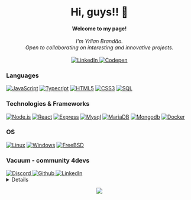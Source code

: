 <h1 align="center">Hi, guys!! 👋</h1>

<p align="center">
    <b>Welcome to my page!</b><br><br>
    <i>
        I'm Yrllan Brandão.<br>
        Open to collaborating on interesting and innovative projects.<br>
    </i><br>
    <a href="https://www.linkedin.com/in/yrllanbrandao">
        <img src="https://img.shields.io/badge/LinkedIn-blue?style=flat-square&logo=linkedin" alt="LinkedIn">
    </a>
  <a href="https://www.codepen.io/yrllan">
        <img src="https://img.shields.io/badge/codepen-black?style=flat-square&logo=codepen" alt="Codepen">
    </a>
</p>

### Languages
[![JavaScript](https://img.shields.io/badge/javascript-black?style=for-the-badge&logo=javascript)](https://github.com/yrllanbrandao)
[![Typecript](https://img.shields.io/badge/typesript-black?style=for-the-badge&logo=typescript)](https://github.com/yrllanbrandao)
[![HTML5](https://img.shields.io/badge/html5-black?style=for-the-badge&logo=html5)](https://hub.docker.com/u/yrllanbrandao)
[![CSS3](https://img.shields.io/badge/css3-black?style=for-the-badge&logo=css3)](https://hub.docker.com/u/yrllanbrandao)
[![SQL](https://img.shields.io/badge/sql-black?style=for-the-badge&logo=mysql)](https://github.com/yrllanbrandao)


### Technologies & Frameworks
[![Node.js](https://img.shields.io/badge/node.js-black?style=for-the-badge&logo=node.js)](https://github.com/yrllanbrandao)
[![React](https://img.shields.io/badge/react-black?style=for-the-badge&logo=react)](https://github.com/yrllanbrandao)
[![Express](https://img.shields.io/badge/express-black?style=for-the-badge&logo=express)](https://github.com/yrllanbrandao)
[![Mysql](https://img.shields.io/badge/mysql-black?style=for-the-badge&logo=mysql)](https://github.com/yrllanbrandao)
[![MariaDB](https://img.shields.io/badge/mariadb-black?style=for-the-badge&logo=mariadb)](https://github.com/yrllanbrandao)
[![Mongodb](https://img.shields.io/badge/mongodb-black?style=for-the-badge&logo=mongodb)](https://github.com/yrllanbrandao)
[![Docker](https://img.shields.io/badge/docker-black?style=for-the-badge&logo=docker)](https://hub.docker.com/u/yrllanbrandao)

### OS
[![Linux](https://img.shields.io/badge/linux-black?style=for-the-badge&logo=Linux)](https://github.com/yrllanbrandao)
[![Windows](https://img.shields.io/badge/Windows-black?style=for-the-badge&logo=Windows)](https://github.com/yrllanbrandao)
[![FreeBSD](https://img.shields.io/badge/FreeBSD-black?style=for-the-badge&logo=FreeBSD)](https://github.com/yrllanbrandao)

  

### Vacuum - community 4devs

  <a href="https://discord.gg/vacuum">
        <img src="https://img.shields.io/badge/discord-black?style=flat-square&logo=discord" alt="Discord">
  </a>
 <a href="https://github.com/VacuumORG">
        <img src="https://img.shields.io/badge/github-black?style=flat-square&logo=github" alt="Github">
  </a>
   <a href="https://www.linkedin.com/company/vacuumm/mycompany/">
        <img src="https://img.shields.io/badge/LinkedIn-blue?style=flat-square&logo=linkedin" alt="LinkedIn">
    </a>


<details>
<p align="center">
  <a href="https://github.com/yrllanbrandao">
    <img src="http://github-profile-summary-cards.vercel.app/api/cards/profile-details?username=yrllanbrandao&theme=dark" />
  </a>
  <a href="https://github.com/yrllanbrandaoa">
    <img src="https://github-readme-streak-stats.herokuapp.com/?user=yrllanbrandao&hide_border=true&card_width=338&theme=dark" />
  </a>
  <a href="https://github.com/yrllanbrandao">
    <img src="http://github-profile-summary-cards.vercel.app/api/cards/stats?username=yrllanbrandao&theme=dark" />
  </a>
  <a href="https://github.com/yrllanbrandao">
   
  </a>
</p>
</details>

<p align="center">
  <a href="https://github.com/yrllanbrandao">
    <img src="https://komarev.com/ghpvc/?username=yrllanbrandao&color=blue&style=flat)" />
  </a>
</p>
<!--

- 🔭 I’m currently working on ...
- 🌱 I’m currently learning ...
- 👯 I’m looking to collaborate on ...
- 🤔 I’m looking for help with ...
- 💬 Ask me about ...
- 📫 How to reach me: ...
- 😄 Pronouns: ...
- ⚡ Fun fact: ...
-->
